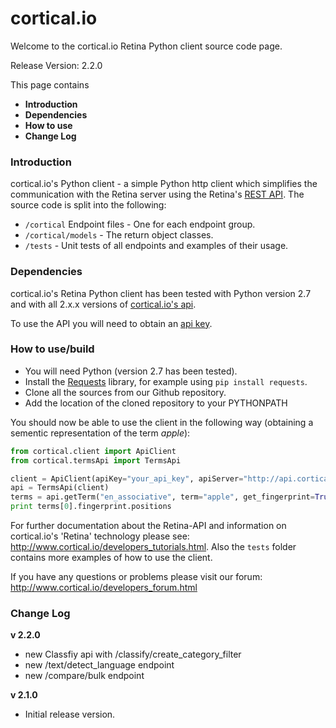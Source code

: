 cortical.io
===========
Welcome to the cortical.io Retina Python client source code page.

Release Version: 2.2.0

This page contains
<UL>
<LI><B>Introduction</B></LI>
<LI><B>Dependencies</B></LI>
<LI><B>How to use</B></LI>
<LI><B>Change Log</B></LI>
</UL>


### Introduction
cortical.io's Python client - a simple Python http client which simplifies the communication with the Retina server using the Retina's <a href="http://api.cortical.io/">REST API</a>. 
The source code is split into the following:

* `/cortical` Endpoint files - One for each endpoint group.
* `/cortical/models` - The return object classes.
* `/tests` - Unit tests of all endpoints and examples of their usage.


### Dependencies
cortical.io's Retina Python client has been tested with Python version 2.7 and with all 2.x.x versions of <a href="http://api.cortical.io">cortical.io's api</a>.

To use the API you will need to obtain an <a href="http://www.cortical.io/developers_apikey.html">api key</a>.


### How to use/build
* You will need Python (version 2.7 has been tested).
* Install the <a href="http://python-requests.org">Requests</a> library, for example using `pip install requests`.
* Clone all the sources from our Github repository.
* Add the location of the cloned repository to your PYTHONPATH

You should now be able to use the client in the following way (obtaining a sementic representation of the term *apple*):

```python
from cortical.client import ApiClient
from cortical.termsApi import TermsApi

client = ApiClient(apiKey="your_api_key", apiServer="http://api.cortical.io/rest")
api = TermsApi(client)
terms = api.getTerm("en_associative", term="apple", get_fingerprint=True)
print terms[0].fingerprint.positions
```

For further documentation about the Retina-API and information on cortical.io's 'Retina' technology please see: 
http://www.cortical.io/developers_tutorials.html. Also the `tests` folder contains more examples of how to use the client. 

If you have any questions or problems please visit our forum:
http://www.cortical.io/developers_forum.html

### Change Log
<B>v 2.2.0</B>
 * new Classfiy api with /classify/create_category_filter
 * new /text/detect_language endpoint
 * new /compare/bulk endpoint

<B>v 2.1.0</B>
* Initial release version.

